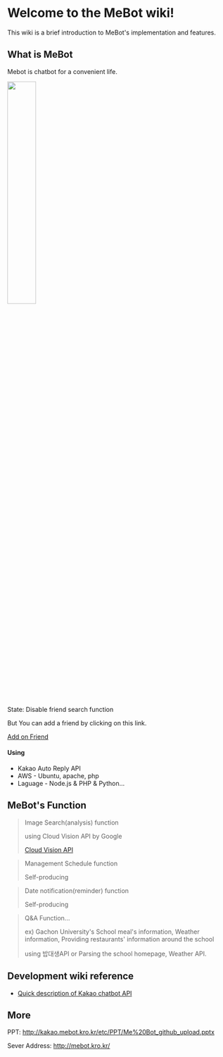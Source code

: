 # Welcome to the MeBot wiki!
This wiki is a brief introduction to MeBot's implementation and features.

## What is MeBot
Mebot is chatbot for a convenient life.

<img src="http://kakao.mebot.kro.kr/etc/mebot.png" width="36%"></img>
<p>State: Disable friend search function</p>
But You can add a friend by clicking on this link. 
<p><site><a href="https://pf.kakao.com/_enfxixl">Add on Friend</a></site></p>

#### Using
- Kakao Auto Reply API 
- AWS - Ubuntu, apache, php
- Laguage - Node.js & PHP & Python...

## MeBot's Function
<blockquote> 
Image Search(analysis) function

using Cloud Vision API by Google
<p><site><a href="https://cloud.google.com/vision/">Cloud Vision API</a></site></p>
</blockquote>

<blockquote> 
<p>Management Schedule function</p>
Self-producing
</blockquote>

<blockquote> 
<p>Date notification(reminder) function</p>
Self-producing
</blockquote>

<blockquote> 
<p> Q&A Function... </p>
<p> ex) Gachon University's School meal's information, Weather information, Providing restaurants' information around the school</p>
using 밥대생API or Parsing the school homepage, Weather API.
</blockquote>

## Development wiki reference
* [Quick description of Kakao chatbot API](https://github.com/chlee1001/MeBot/wiki/Quick-description-of-Kakao-chatbot-API)


## More
PPT: http://kakao.mebot.kro.kr/etc/PPT/Me%20Bot_github_upload.pptx

Sever Address: http://mebot.kro.kr/
